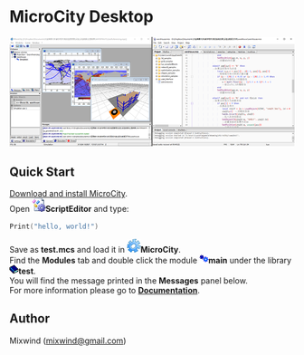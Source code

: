 # MicroCity Desktop

![Screenshots](doc/imgs/microcity.png)
## Quick Start
[Download and install MicroCity](https://github.com/microcity/microcity.github.io/releases/latest).  
Open ![icon](doc/imgs/icon_script_editor.png)**ScriptEditor** and type:  
```lua
Print("hello, world!")
```
Save as **test.mcs** and load it in ![icon](doc/imgs/icon_microcity.png)**MicroCity**.  
Find the **Modules** tab and double click the module ![icon](doc/imgs/icon_module.png)**main** under the library ![icon](doc/imgs/icon_module_file.png)**test**.  
You will find the message printed in the **Messages** panel below.  
For more information please go to [**Documentation**](doc/).  
## Author
Mixwind (mixwind@gmail.com)
